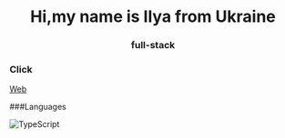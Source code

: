 <h1 align="center">Hi,my name is Ilya from Ukraine</h1>
<h3 align="center">full-stack</h3>

<h3 align="left">Click</h3>
<p align="left">
<a href="https://sychev-full-stask.vercel.app/" target="blank">Web</a>

###Languages

![TypeScript](https://img.shields.io/badge/-TypeScript-000?&logo=TypeScript)



